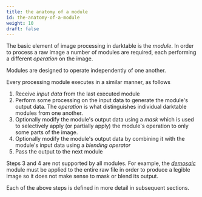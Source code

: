 ```yaml
---
title: the anatomy of a module
id: the-anatomy-of-a-module
weight: 10
draft: false
---
```


The basic element of image processing in darktable is the _module_. In order to process a raw image a number of modules are required, each performing a different _operation_ on the image.

Modules are designed to operate independently of one another. 

Every processing module executes in a similar manner, as follows

1. Receive _input data_ from the last executed module
2. Perform some processing on the input data to generate the module's output data. The _operation_ is what distinguishes individual darktable modules from one another.
3. Optionally modify the module's output data using a _mask_ which is used to selectively apply (or partially apply) the module's operation to only some parts of the image. 
4. Optionally modify the module's output data by combining it with the module's input data using a _blending operator_
5. Pass the output to the next module

Steps 3 and 4 are not supported by all modules. For example, the [_demosaic_](../../../module-reference/processing-modules/demosaic.md) module must be applied to the entire raw file in order to produce a legible image so it does not make sense to mask or blend its output.

Each of the above steps is defined in more detail in subsequent sections.
